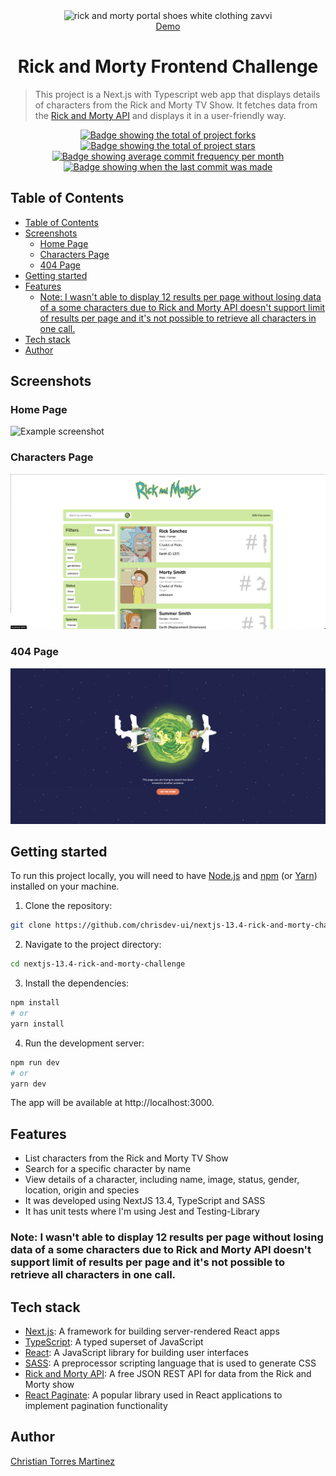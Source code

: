 <div id="top" align="center">
  <img src="https://www.freepnglogos.com/uploads/rick-and-morty-png/rick-and-morty-portal-shoes-white-clothing-zavvi-23.png" width="350" alt="rick and morty portal shoes white clothing zavvi" />
  <div align="center"><a href="/"`>Demo</a></div>
</div>

<div align="center">
    <h1>Rick and Morty Frontend Challenge</h1>
</div>

> This project is a Next.js with Typescript web app that displays details of characters from the Rick and Morty TV Show. It fetches data from the [Rick and Morty API](https://rickandmortyapi.com/) and displays it in a user-friendly way.

<p align="center">
  <a href="https://github.com/chrisdev-ui/nextjs-13.4-rick-and-morty-challenge/fork" target="_blank">
    <img src="https://img.shields.io/github/forks/chrisdev-ui/nextjs-13.4-rick-and-morty-challenge?" alt="Badge showing the total of project forks"/>
  </a>

  <a href="https://github.com/chrisdev-ui/nextjs-13.4-rick-and-morty-challenge/stargazers" target="_blank">
    <img src="https://img.shields.io/github/stars/chrisdev-ui/nextjs-13.4-rick-and-morty-challenge?" alt="Badge showing the total of project stars"/>
  </a>

  <a href="https://github.com/chrisdev-ui/nextjs-13.4-rick-and-morty-challenge/commits/main" target="_blank">
    <img src="https://img.shields.io/github/commit-activity/m/chrisdev-ui/nextjs-13.4-rick-and-morty-challenge?" alt="Badge showing average commit frequency per month"/>
  </a>

  <a href="https://github.com/chrisdev-ui/nextjs-13.4-rick-and-morty-challenge/commits/main" target="_blank">
    <img src="https://img.shields.io/github/last-commit/chrisdev-ui/nextjs-13.4-rick-and-morty-challenge?" alt="Badge showing when the last commit was made"/>
  </a>
</p>

## Table of Contents

- [Table of Contents](#table-of-contents)
- [Screenshots](#screenshots)
  - [Home Page](#home-page)
  - [Characters Page](#characters-page)
  - [404 Page](#404-page)
- [Getting started](#getting-started)
- [Features](#features)
  - [Note: I wasn't able to display 12 results per page without losing data of a some characters due to Rick and Morty API doesn't support limit of results per page and it's not possible to retrieve all characters in one call.](#note-i-wasnt-able-to-display-12-results-per-page-without-losing-data-of-a-some-characters-due-to-rick-and-morty-api-doesnt-support-limit-of-results-per-page-and-its-not-possible-to-retrieve-all-characters-in-one-call)
- [Tech stack](#tech-stack)
- [Author](#author)

## Screenshots

### Home Page

![Example screenshot](/public/assets/home.png)

### Characters Page

![Example screenshot](/public/assets/characters.png)

### 404 Page

![Example screenshot](/public/assets/404.png)

## Getting started

To run this project locally, you will need to have [Node.js](https://nodejs.org/en/) and [npm](https://www.npmjs.com/) (or [Yarn](https://yarnpkg.com/)) installed on your machine.

1. Clone the repository:

```bash
git clone https://github.com/chrisdev-ui/nextjs-13.4-rick-and-morty-challenge.git
```

2. Navigate to the project directory:

```bash
cd nextjs-13.4-rick-and-morty-challenge
```

3. Install the dependencies:

```bash
npm install
# or
yarn install
```

4. Run the development server:

```bash
npm run dev
# or
yarn dev
```

The app will be available at http://localhost:3000.

## Features

- List characters from the Rick and Morty TV Show
- Search for a specific character by name
- View details of a character, including name, image, status, gender, location, origin and species
- It was developed using NextJS 13.4, TypeScript and SASS
- It has unit tests where I'm using Jest and Testing-Library

### Note: I wasn't able to display 12 results per page without losing data of a some characters due to Rick and Morty API doesn't support limit of results per page and it's not possible to retrieve all characters in one call.

## Tech stack

- [Next.js](https://nextjs.org/): A framework for building server-rendered React apps
- [TypeScript](https://www.typescriptlang.org/): A typed superset of JavaScript
- [React](https://reactjs.org/): A JavaScript library for building user interfaces
- [SASS](https://sass-lang.com/): A preprocessor scripting language that is used to generate CSS
- [Rick and Morty API](https://rickandmortyapi.com/): A free JSON REST API for data from the Rick and Morty show
- [React Paginate](https://www.npmjs.com/package/react-paginate): A popular library used in React applications to implement pagination functionality

## Author

[Christian Torres Martinez](https://www.linkedin.com/in/christiantorresm/)
